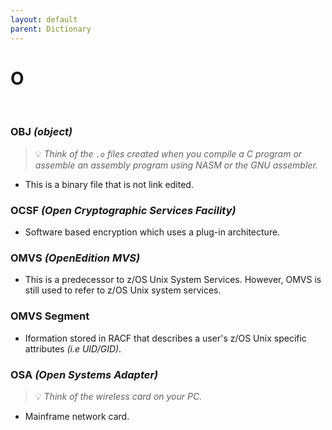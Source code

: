 ```yaml
---
layout: default
parent: Dictionary
---
```


# O

&nbsp;

### OBJ *(object)*
> 💡 _Think of the `.o` files created when you compile a C program or assemble an assembly program using NASM or the GNU assembler._

* This is a binary file that is not link edited.

### OCSF *(Open Cryptographic Services Facility)*
* Software based encryption which uses a plug-in architecture.

### OMVS *(OpenEdition MVS)*
* This is a predecessor to z/OS Unix System Services. However, OMVS is still used to refer to z/OS Unix system services.

### OMVS Segment
* Iformation stored in RACF that describes a user's z/OS Unix specific attributes *(i.e UID/GID)*.

### OSA *(Open Systems Adapter)*
> 💡 _Think of the wireless card on your PC._

* Mainframe network card.